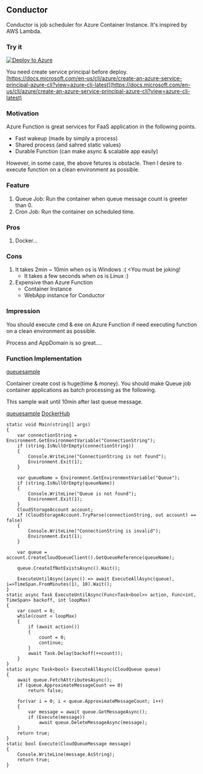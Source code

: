## Conductor
Conductor is job scheduler for Azure Container Instance.
It's inspired by AWS Lambda.

### Try it
[![Deploy to Azure](https://azuredeploy.net/deploybutton.png)](https://azuredeploy.net/)

You need create service principal before deploy. 
[https://docs.microsoft.com/en-us/cli/azure/create-an-azure-service-principal-azure-cli?view=azure-cli-latest](https://docs.microsoft.com/en-us/cli/azure/create-an-azure-service-principal-azure-cli?view=azure-cli-latest)

### Motivation
Azure Function is great services for FaaS application in the following points.

 - Fast wakeup (made by simply a process)
 - Shared process (and sahred static values)
 - Durable Function (can make async & scalable app easily)

However, in some case, the above fetures is obstacle.
Then I desire to execute function on a clean environment as possible.

### Feature

1. Queue Job: 
    Run the container when queue message count is greeter than 0.
2. Cron Job: 
    Run the container on scheduled time.

### Pros

1. Docker...

### Cons

1. It takes 2min ~ 10min when os is Windows :( <You must be joking!
    - It takes a few seconds when os is Linux :)
2. Expensive than Azure Function
    - Container Instance
    - WebApp instance for Conductor 

### Impression

You should execute cmd & exe on Azure Function if need executing function on a clean environment as possible.

Process and AppDomain is so great....

### Function Implementation

[queuesample](https://github.com/iwate/queuesample)

Container create cost is huge(time & money). You should make Queue job container applications as batch processing as the following.

This sample wait until 10min after last queue message. 

[queuesample](https://github.com/iwate/queuesample)
[DockerHub](https://hub.docker.com/r/iwate/queuesample)

```
static void Main(string[] args)
{
    var connectionString = Environment.GetEnvironmentVariable("ConnectionString");
    if (string.IsNullOrEmpty(connectionString))
    {
        Console.WriteLine("ConnectionString is not found");
        Environment.Exit(1);  
    }
    
    var queueName = Environment.GetEnvironmentVariable("Queue");
    if (string.IsNullOrEmpty(queueName))
    {
        Console.WriteLine("Queue is not found");
        Environment.Exit(1);  
    }
    CloudStorageAccount account;
    if (CloudStorageAccount.TryParse(connectionString, out account) == false)
    {
        Console.WriteLine("ConnectionString is invalid");
        Environment.Exit(1);
    }

    var queue = account.CreateCloudQueueClient().GetQueueReference(queueName);

    queue.CreateIfNotExistsAsync().Wait();

    ExecuteUntilAsync(async() => await ExecuteAllAsync(queue), i=>TimeSpan.FromMinutes(1), 10).Wait();
}
static async Task ExecuteUntilAsync(Func<Task<bool>> action, Func<int, TimeSpan> backoff, int loopMax)
{
    var count = 0;
    while(count < loopMax)
    {
        if (await action())
        {
            count = 0;
            continue;
        }
        await Task.Delay(backoff(++count));
    }
}
static async Task<bool> ExecuteAllAsync(CloudQueue queue)
{
    await queue.FetchAttributesAsync();
    if (queue.ApproximateMessageCount == 0)
        return false;

    for(var i = 0; i < queue.ApproximateMessageCount; i++)
    {
        var message = await queue.GetMessageAsync();
        if (Execute(message))
            await queue.DeleteMessageAsync(message);
    }
    return true;
}
static bool Execute(CloudQueueMessage message)
{
    Console.WriteLine(message.AsString);
    return true;
}
```
